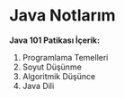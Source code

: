 # Java Notlarım

**Java 101 Patikası İçerik:**
1. Programlama Temelleri
2. Soyut Düşünme
3. Algoritmik Düşünce
4. Java Dili
